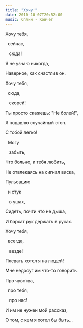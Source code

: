 ```yaml
---
title: "Хочу!"
date: 2010-10-07T20:52:00
music: Сплин - Ковчег
---
```


Хочу тебя,

        сейчас,

  	       сюда!

Я не узнаю никогда,

Наверное, как счастлив он.

Хочу тебя,

        сюда,

             скорей!

Ты просто скажешь: "Не болей!",

Я подавлю случайный стон.



С тобой легко!

        Могу

             забыть,

Что больно, и тебя любить,

Не отвлекаясь на сигнал виска,

Пульсацию

        и стук

             в ушах,

Сидеть, почти что не дыша,

И бархат рук держать в руках.



Хочу тебя,

        всегда,

             везде!

Плевать хотел я на людей!

Мне недосуг им что-то говорить

Про чувства,

        про тебя,

             про нас!

И им не нужен мой рассказ,

О том, с кем я хотел бы быть...
